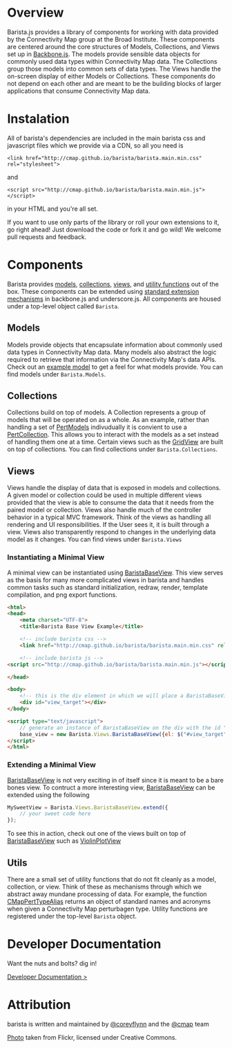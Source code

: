 # **Overview**
Barista.js provides a library of components for working with data provided by the Connectivity Map group at the Broad Institute.  These components are centered around the core structures of Models, Collections, and Views set up in [Backbone.js](http://backbonejs.org/ "Backbone").  The models provide sensible data objects for commonly used data types within Connectivity Map data.  The Collections group those models into common sets of data types.  The Views handle the on-screen display of either Models or Collections.  These components do not depend on each other and are meant to be the building blocks of larger applications that consume Connectivity Map data. 

# **Instalation**
All of barista's dependencies are included in the main barista css and javascript files which we provide via a CDN, so all you need is

`<link href="http://cmap.github.io/barista/barista.main.min.css" rel="stylesheet">`

and

`<script src="http://cmap.github.io/barista/barista.main.min.js"></script>`

in your HTML and you're all set.

If you want to use only parts of the library or roll your own extensions to it, go right ahead!  Just download the code or fork it and go wild!  We welcome pull requests and feedback. 

# **Components**
Barista provides [models](#models), [collections](#collections), [views](#views), and [utility functions](#utils) out of the box.  These components can be extended using [standard extension mechanisms](http://backbonejs.org/#Model-extend "Extension") in backbone.js and underscore.js.  All components are housed under a top-level object called `Barista`.  

## **Models**
Models provide objects that encapsulate information about commonly used data types in Connectivity Map data.  Many models also abstract the logic required to retrieve that information via the Connectivity Map's data APIs. Check out an [example model](http://cmap.github.io/barista/doc/models/CellCountModel.html "Example Model") to get a feel for what models provide.  You can find models under `Barista.Models`.

## **Collections**
Collections build on top of models.  A Collection represents a group of models that will be operated on as a whole. As an example, rather than handling a set of [PertModels](http://cmap.github.io/barista/doc/models/PertModel.html "PertModel") indivudually it is convient to use a [PertCollection](http://cmap.github.io/barista/doc/collections/PertCollection.html "PertCollection").  This allows you to interact with the models as a set instead of handling them one at a time. Certain views such as the [GridView](http://cmap.github.io/barista/doc/views/GridView.html "GridView") are built on top of collections. You can find collections under `Barista.Collections`.

## **Views**
Views handle the display of data that is exposed in models and collections. A given model or collection could be used in multiple different views provided that the view is able to consume the data that it needs from the paired model or collection.  Views also handle much of the controller behavior in a typical MVC framework.  Think of the views as handling all rendering and UI responsibilities. If the User sees it, it is built through a view.  Views also transparently respond to changes in the underlying data model as it changes. You can find views under `Barista.Views`


### Instantiating a Minimal View
A minimal view can be instantiated using [BaristaBaseView](http://cmap.github.io/barista/doc/views/BaristaBaseView.html).  This view serves as the basis for
many more complicated views in barista and handles common tasks such as standard initialization, redraw, render, template compilation, and png export functions.

```html
<html>
<head>
	<meta charset="UTF-8">
	<title>Barista Base View Example</title>

	<!-- include barista css -->
	<link href="http://cmap.github.io/barista/barista.main.min.css" rel="stylesheet">

	<!-- include barista js -->
<script src="http://cmap.github.io/barista/barista.main.min.js"></script>

</head>

<body>
	<!-- this is the div element in which we will place a BaristaBaseView instance -->
	<div id="view_target"></div>
</body>

<script type="text/javascript">
	// generate an instance of BaristaBaseView on the div with the id "view_target"
	base_view = new Barista.Views.BaristaBaseView({el: $("#view_target")});
</script>
</html>
```  

### Extending a Minimal View
[BaristaBaseView](http://cmap.github.io/barista/doc/views/BaristaBaseView.html) is not very exciting in of itself since it is meant to be a bare bones view.  To contruct a more interesting view, [BaristaBaseView](http://cmap.github.io/barista/doc/views/BaristaBaseView.html) can be extended using the following

```javascript
MySweetView = Barista.Views.BaristaBaseView.extend({
	// your sweet code here 
});
```

To see this in action, check out one of the views built on top of [BaristaBaseView](http://cmap.github.io/barista/doc/views/BaristaBaseView.html) such as [ViolinPlotView](http://cmap.github.io/barista/doc/views/ViolinPlotView.html)

## **Utils**
There are a small set of utility functions that do not fit cleanly as a model, collection, or view.  Think of these as mechanisms through which we abstract away mundane processing of data.  For example, the function [CMapPertTypeAlias](http://cmap.github.io/barista/doc/utils/CMapTypeAlias.html "CMapPertTypeAlias") returns an object of standard names and acronyms when given a Connectivity Map perturbagen type.  Utility functions are registered under the top-level `Barista` object.

# **Developer Documentation**
Want the nuts and bolts? dig in!

[Developer Documentation >](http://cmap.github.io/barista/doc)

# **Attribution**
barista is written and maintained by [@coreyflynn](https://github.com/coreyflynn) and the [@cmap](https://github.com/cmap) team

[Photo](http://www.flickr.com/photos/47022937@N03/8107139495/in/photolist-dmpd8a-dmpoJE-dmpnjG-dmpmb1-dmpdsQ-dmpgNa-dmpiMQ-dmpkAC-dmpgty-dmpkmK-dmpg18-dmpmMG-dmphmv-dmph5k-dmpddy-dmpjCH-dmpe6x-dmpdF7-8WrvdG-9cZJgG-8tZWEP-aRKouX-8Ft19Q-9xA5r5-8qEsxq-94pTM7-9UeDnr-dY1qFR-arY4Td-esXQkc-9xWgCL-cjK6py-8Ekz9n-8gJxFo-a67vXm-agGJ62-e4H3Tf-e4BrVe-e4BrTH-e4BrSK-84vwCN-8TWGnZ-e2PF5t-a1Wc39-et1Nxh-esXH1c-et1EQo-esXB2v-esXsY8-esXDi4-esXuTV) taken from Flickr,
licensed under Creative Commons.

